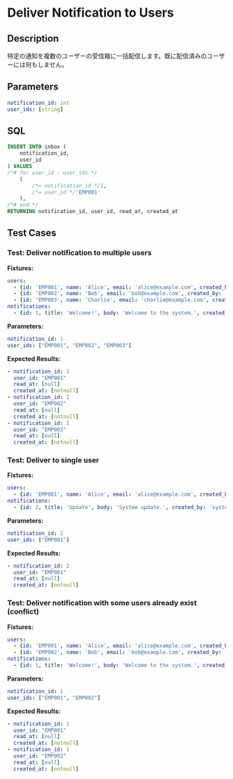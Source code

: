# Deliver Notification to Users

## Description

特定の通知を複数のユーザーの受信箱に一括配信します。既に配信済みのユーザーには何もしません。

## Parameters

```yaml
notification_id: int
user_ids: [string]
```

## SQL

```sql
INSERT INTO inbox (
    notification_id,
    user_id
) VALUES
/*# for user_id : user_ids */
    (
        /*= notification_id */1,
        /*= user_id */'EMP001'
    ),
/*# end */
RETURNING notification_id, user_id, read_at, created_at
```

## Test Cases

### Test: Deliver notification to multiple users

**Fixtures:**
```yaml
users:
  - {id: 'EMP001', name: 'Alice', email: 'alice@example.com', created_by: 'system', updated_by: 'system'}
  - {id: 'EMP002', name: 'Bob', email: 'bob@example.com', created_by: 'system', updated_by: 'system'}
  - {id: 'EMP003', name: 'Charlie', email: 'charlie@example.com', created_by: 'system', updated_by: 'system'}
notifications:
  - {id: 1, title: 'Welcome!', body: 'Welcome to the system.', created_by: 'system', updated_by: 'system'}
```

**Parameters:**
```yaml
notification_id: 1
user_ids: ["EMP001", "EMP002", "EMP003"]
```

**Expected Results:**
```yaml
- notification_id: 1
  user_id: "EMP001"
  read_at: [null]
  created_at: [notnull]
- notification_id: 1
  user_id: "EMP002"
  read_at: [null]
  created_at: [notnull]
- notification_id: 1
  user_id: "EMP003"
  read_at: [null]
  created_at: [notnull]
```

### Test: Deliver to single user

**Fixtures:**
```yaml
users:
  - {id: 'EMP001', name: 'Alice', email: 'alice@example.com', created_by: 'system', updated_by: 'system'}
notifications:
  - {id: 2, title: 'Update', body: 'System update.', created_by: 'system', updated_by: 'system'}
```

**Parameters:**
```yaml
notification_id: 2
user_ids: ["EMP001"]
```

**Expected Results:**
```yaml
- notification_id: 2
  user_id: "EMP001"
  read_at: [null]
  created_at: [notnull]
```

### Test: Deliver notification with some users already exist (conflict)

**Fixtures:**
```yaml
users:
  - {id: 'EMP001', name: 'Alice', email: 'alice@example.com', created_by: 'system', updated_by: 'system'}
  - {id: 'EMP002', name: 'Bob', email: 'bob@example.com', created_by: 'system', updated_by: 'system'}
notifications:
  - {id: 1, title: 'Welcome!', body: 'Welcome to the system.', created_by: 'system', updated_by: 'system'}
```

**Parameters:**
```yaml
notification_id: 1
user_ids: ["EMP001", "EMP002"]
```

**Expected Results:**
```yaml
- notification_id: 1
  user_id: "EMP001"
  read_at: [null]
  created_at: [notnull]
- notification_id: 1
  user_id: "EMP002"
  read_at: [null]
  created_at: [notnull]
```

